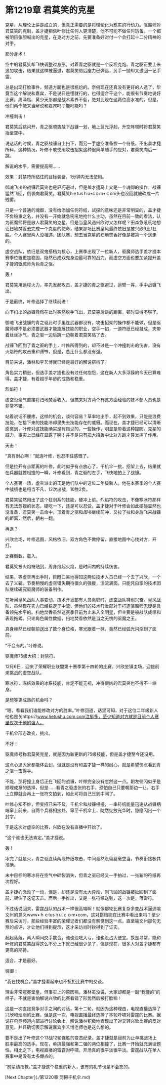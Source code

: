 # 第1219章 君莫笑的克星

克星，从理论上讲是成立的，但真正需要的是将理论化为现实的行动力。驱魔师对君莫笑的克制，盖才捷相信叶修比任何人更清楚，他不可能不做任何防备。一个都被明目张胆喊出的克星，在克对方之前，先要准备好对付一个会打起十二分精神的对手。

影分身术！

空中的君莫笑却飞快调整过身形，对着青之驱就是一个反坦克炮。青之驱正要上来追加攻击，结果就这样被逼退，君莫笑借后座力已弹远，另手一抛却又送回一记手雷。

总是出现打脸事件，频道方面也是很尴尬的。奈何现在还真没有更好的人选了，毕竟当这个解说和嘉宾，不是说只是懂就行的，也得适合干这个，能很有节奏地说好比赛。周泽楷、黄少天那都是战术素养不低，绝对比现在这两位高水准的，但是，他们两个能来当解说和嘉宾吗？能吗能吗？

冲撞刺击！

君莫笑后跳闪开，青之驱顺势敲下战镰一划，地上蓝光浮起，升空阵顿时将君莫笑抬至空中。

说这话的时候，青之驱战镰自上扫下，而另一手虚空准备捏一个符纸。不出盖才捷所料，这种情况，叶修不敢使用攻击招架这种很简单随手的应对，君莫笑向后一跳。

解说的水平，需要提高啊……

效果：封禁符所贴住的目标装备，1分钟内无法使用。

御魂飞出的战镰君莫笑也是轻巧避过，但是盖才捷马上又是一个魂御的操作，战镰猛然飞回，倒袭向君莫笑。君莫笑hｅtusｈu•cｏm•ｃom头也没回就被砍成一片残雾。

只是一个普通的魂御，没有给添加任何符纸，试探的意味还是非常明显的，盖才捷不负稳重之名，并没有一开始就急吼吼地抢什么主动，虽然在目前一致的看法，认为驱魔师将是散人君莫笑的克星，但是当皇风遇兴欣时又怎样呢？田森急吼吼地想让扫地焚香去完成一个克星的使命，结果那场比赛皇风最终依旧是被兴欣9比1狂胜。个人赛里两人没相遇，团队赛，想去当克星的扫地焚香好像是被第一个送走的。

虚空战队，依旧是双鬼搭档为核心，上赛季出现了一位新人，驱魔师选手盖才捷本赛季位置更加稳固，隐然已成双鬼身边最可靠的战力。而虚空方面也要加紧提升盖才捷的驱魔师角色青之驱。

轰！

君莫笑用远程火力，率先发起攻击，盖才捷的青之驱避过，运臂一挥，手中战镰飞出。

于是最终，叶修选择了继续前进！

向下扫出的战镰竟然在此时突然脱手飞出，君莫笑后跳的距离，顿时显得不够了。

御魂飞出战镰的青之驱此时手里连武器都没有，攻击招架的操作都不能做，但是驱魔师却不是必须要武器才能施展技能的职业，空手一掐，一道符纸已经凝成，夹带着丝丝冰气，青之驱一边后跳一边朝着君莫笑贴了去。

战镰飞回到了青之驱的手上，叶修所得到的，却不过是一个冲撞刺击的伤害，没有火焰符的攻击重和*图*书，但是，总比什么都没有强。

目前来说，潘林和李艺博就已经是最好的解说搭档了。

角色实力稍逊，但选手盖才捷也没有过任何抱怨，这在新人大多浮躁的今天已算难得。盖才捷，有着超乎年龄的成熟和稳重。

烈焰符！

虚空没豪气直接将扫地焚香收入，但搞来对方两个有这方面经验的技术部人员也是非常不错。

站着说话不腰疼，这样的机会，谈何容易？草率地出手，起不到效果，只能是浪费技能，在接下来的技能冷却里失去技能存在的威慑。而现在，盖才捷已经可以清晰感觉到，叶修对这技能确实是有顾忌的，一些操作，明显是带着这种提防。克星的威力，事实上已经在显露了啊！并不是只有把大招轰中让对方跪才算发挥了作用。

天击！

“真有耐心啊！”就连叶修，也忍不住感慨了。

但是拉开有点距离的叶修，此时似乎有点放心了，千机伞一挑，招架上去，结果就在兵器就要相撞的一瞬，叶修看到，青之驱的左手，飞快地拍上了战镰。

个人赛第一场，虚空派出的正是他们队中的这位二年级新人。他在本赛季的个人赛中战绩也是相当不凡，12次出战，10胜2负。

君莫笑猛然用出了这个狂剑系的技能，硬冲上前。烈焰符的攻击，不像寒冰符那样有无法忽视的状态，硬吃一下，还是可以忍受。盖才捷对于叶修会如此硬碰显然也没准备，君莫笑一击命中，顶着青之驱和*图*书继续前冲，又拉了拉和身后飞来战镰的距离，然后，朝右一翻。

再退？

兴欣主场，叶修选图，风格依旧。双方角色不做停留，直接地图中心找对方，开打。

比赛倒数，载入。

君莫笑被火焰符贴到，周身焰起火焰，是时间内的持续伤害。

结果，等虚空再出手时，目瞪口呆地得知这两位技术人员已经一个去了兴欣，一个去了义斩。节奏稍慢的虚空错失期待很久的强援，泪流满面。只能凭自家的技术团队继续研究驱魔师的装备制作。

在听闻皇风战队人事变动，技术开发部有人员离职时，虚空战队特别兴奋。皇风战队，虽然现在实力已经稳定于中流，但他们的技术开发部对于打造驱魔师无疑是具备领先水平的。扫地焚香虽然这赛季目前为止未入全明星，但主要是被战队成绩和表现拖累。只论角色属性数据，扫地焚香依然是当之无愧的驱魔之王。

真身赫然已经朝前送出了数个身位格，寒光跟着一抹，竟然已经弧光闪杀到了面前。

“不会有的。”叶修说。

驱魔师75级大招：封禁符。

12月6日，迎来了荣耀职业联盟第十赛季第十四轮的比赛，兴欣坐镇主场，迎接前来挑战的虚空战队。

寒冰符，冻结效果的冰系技能，肯定不能无视，冲得很凶的君莫笑也不得不一缩身。

是想等更成熟的机会吗？

“嗯，看看我们谁能修改对方的胜率。”叶修回道，话里可知，对于这位二年级新人他也是关https://www.hetushu.com.com注挺多，至少知道对方就是目前个人赛里仅次于他的强人。

千机伞形态改变，挑出。

不好！

驱魔师号称君莫笑克星，就是因为新更新的75级技能，但是盖才捷至今还没用。

这点心思大家都能体会到，但就是没有和盖才捷一样的耐心，就是希望快点看到青之驱一击得手。

不能，那将撞上身后正在飞回的战镰，叶修完全没有忽然这一点。朝左侧闪似乎是顺理成章的选择，但是……看青之驱虚张的右手，恐怕自己只要朝那边一让，右手上立即就会再上一张符文拍到，如此可将自己压到中间了。

叶修心知不妙，但变招已来不及，千机伞和战镰相撞，一串符纸能量迅速从战镰柄端窜上前来，自两个兵器相接处，窜至千机伞上，陡然绽放光华时，隐隐闪出一个封字。

于是这次对虚空的比赛，兴欣在没有直播中开始了。

“这个谁也无法肯定。”盖才捷说。

轰！

冰完了就是火，青之驱连续两段符纸攻击，中间竟然没留丝毫空当，节奏衔接极其准确。

未中目标的寒冰符在空气中碎裂消失，但青之驱已经又一手拍过，一张新的符纸再次捏好。

盖才捷心念动了一动，但是，却还是没有太大异动，刚飞回的战镰被扯回到了面前，架住了这记天击。而后一手推出，又是一张符纸送到，这一次是，落雷符。

不过话说回来，雷霆战队的战术一样很高端啊！就像那轮比赛复杂多变战术逼迫喻文州的意义www•ｈｅtusｈu.ｃｏm•com，这对搭档能在比赛中看出来吗？至少赛后采访时，那些经验丰富的荣耀记者们都没有察觉到这一点，直至喻文州那句无奈的点评，才让他们得到提示，这才采访肖时钦得到了证实。

起起落落，两人瞬间交手数合，谁也没吃大亏，谁也没占大便宜。换是寻常，能和叶修的君莫笑战得这么不分上下就已经很少见了，但是现在，很多人对盖才捷都有更高的期待。

适合，才是最好。

魂御！

“我在找机会。”盖才捷看起来也不抗拒比赛中的交谈。

理由非常冠冕堂皇，但事实上的原因嘛，潘林虽没说，大家却都是一副“我懂的”的样子。不就是害怕解说兴欣的比赛看错了形势然后被打脸嘛！

这是一次直接竞争对手之间的对话，第十二轮，就因为这种理由，电视直播选择了兴欣和烟雨的比赛，但是这一次，电视直播最终选择了本轮呼啸对雷霆的比赛。据说在电竞频道内部进行讨论会上，解说潘林积极地表现出了对又转兴欣比赛的反对意见，并且确切表示解说嘉宾李艺博老师也是这么想的。

要不是出了叶修这个13战12轮连胜的变态纪录，盖才捷就是目前为止单挑战场上胜率最高的选手。现在，单挑最强和第二强的两位相撞了，比赛一开始就充满话题性。相比之下，电视直播的雷霆对呼啸，开场真的很平淡很平淡。雷霆战队在单人赛事中是没有太多爆点的。

“前辈请指教。”盖才捷这个稳重的新人，该有的礼节也是不会忘的。



[Next Chapter](./第1220章 两把千机伞.md)